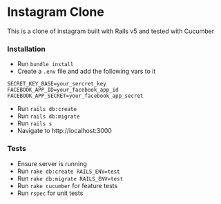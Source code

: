 # Instagram Clone

This is a clone of instagram built with Rails v5 and tested with Cucumber

### Installation

* Run `bundle install`
* Create a `.env` file and add the following vars to it  
```
SECRET_KEY_BASE=your_sercret_key
FACEBOOK_APP_ID=your_facebook_app_id
FACEBOOK_APP_SECRET=your_facebook_app_secret
```
* Run `rails db:create`
* Run `rails db:migrate`
* Run `rails s`
* Navigate to http://localhost:3000

### Tests
* Ensure server is running
* Run `rake db:create RAILS_ENV=test`
* Run `rake db:migrate RAILS_ENV=test`
* Run `rake cucumber` for feature tests
* Run `rspec` for unit tests
